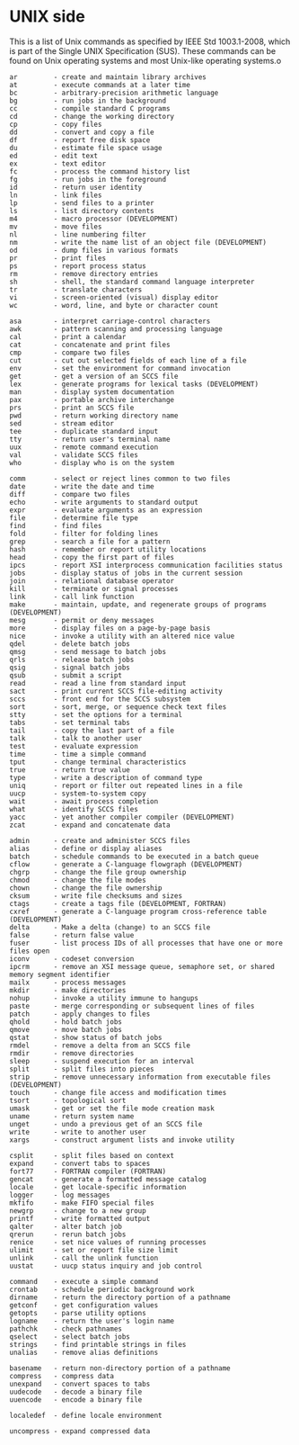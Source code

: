 <!--
File          : unix-side.md

Created       : Wed 04 Nov 2015 22:21:55
Last Modified : Wed 04 Nov 2015 23:44:49
Maintainer    : sharlatan
-->

# UNIX side #
This is a list of Unix commands as specified by IEEE Std 1003.1-2008, which is
part of the Single UNIX Specification (SUS). These commands can be found on
Unix operating systems and most Unix-like operating systems.o

    ar         - create and maintain library archives
    at         - execute commands at a later time
    bc         - arbitrary-precision arithmetic language
    bg         - run jobs in the background
    cc         - compile standard C programs
    cd         - change the working directory
    cp         - copy files
    dd         - convert and copy a file
    df         - report free disk space
    du         - estimate file space usage
    ed         - edit text
    ex         - text editor
    fc         - process the command history list
    fg         - run jobs in the foreground
    id         - return user identity
    ln         - link files
    lp         - send files to a printer
    ls         - list directory contents
    m4         - macro processor (DEVELOPMENT)
    mv         - move files
    nl         - line numbering filter
    nm         - write the name list of an object file (DEVELOPMENT)
    od         - dump files in various formats
    pr         - print files
    ps         - report process status
    rm         - remove directory entries
    sh         - shell, the standard command language interpreter
    tr         - translate characters
    vi         - screen-oriented (visual) display editor
    wc         - word, line, and byte or character count

    asa        - interpret carriage-control characters
    awk        - pattern scanning and processing language
    cal        - print a calendar
    cat        - concatenate and print files
    cmp        - compare two files
    cut        - cut out selected fields of each line of a file
    env        - set the environment for command invocation
    get        - get a version of an SCCS file
    lex        - generate programs for lexical tasks (DEVELOPMENT)
    man        - display system documentation
    pax        - portable archive interchange
    prs        - print an SCCS file
    pwd        - return working directory name
    sed        - stream editor
    tee        - duplicate standard input
    tty        - return user's terminal name
    uux        - remote command execution
    val        - validate SCCS files
    who        - display who is on the system

    comm       - select or reject lines common to two files
    date       - write the date and time
    diff       - compare two files
    echo       - write arguments to standard output
    expr       - evaluate arguments as an expression
    file       - determine file type
    find       - find files
    fold       - filter for folding lines
    grep       - search a file for a pattern
    hash       - remember or report utility locations
    head       - copy the first part of files
    ipcs       - report XSI interprocess communication facilities status
    jobs       - display status of jobs in the current session
    join       - relational database operator
    kill       - terminate or signal processes
    link       - call link function
    make       - maintain, update, and regenerate groups of programs (DEVELOPMENT)
    mesg       - permit or deny messages
    more       - display files on a page-by-page basis
    nice       - invoke a utility with an altered nice value
    qdel       - delete batch jobs
    qmsg       - send message to batch jobs
    qrls       - release batch jobs
    qsig       - signal batch jobs
    qsub       - submit a script
    read       - read a line from standard input
    sact       - print current SCCS file-editing activity
    sccs       - front end for the SCCS subsystem
    sort       - sort, merge, or sequence check text files
    stty       - set the options for a terminal
    tabs       - set terminal tabs
    tail       - copy the last part of a file
    talk       - talk to another user
    test       - evaluate expression
    time       - time a simple command
    tput       - change terminal characteristics
    true       - return true value
    type       - write a description of command type
    uniq       - report or filter out repeated lines in a file
    uucp       - system-to-system copy
    wait       - await process completion
    what       - identify SCCS files
    yacc       - yet another compiler compiler (DEVELOPMENT)
    zcat       - expand and concatenate data

    admin      - create and administer SCCS files
    alias      - define or display aliases
    batch      - schedule commands to be executed in a batch queue
    cflow      - generate a C-language flowgraph (DEVELOPMENT)
    chgrp      - change the file group ownership
    chmod      - change the file modes
    chown      - change the file ownership
    cksum      - write file checksums and sizes
    ctags      - create a tags file (DEVELOPMENT, FORTRAN)
    cxref      - generate a C-language program cross-reference table (DEVELOPMENT)
    delta      - Make a delta (change) to an SCCS file
    false      - return false value
    fuser      - list process IDs of all processes that have one or more files open
    iconv      - codeset conversion
    ipcrm      - remove an XSI message queue, semaphore set, or shared memory segment identifier
    mailx      - process messages
    mkdir      - make directories
    nohup      - invoke a utility immune to hangups
    paste      - merge corresponding or subsequent lines of files
    patch      - apply changes to files
    qhold      - hold batch jobs
    qmove      - move batch jobs
    qstat      - show status of batch jobs
    rmdel      - remove a delta from an SCCS file
    rmdir      - remove directories
    sleep      - suspend execution for an interval
    split      - split files into pieces
    strip      - remove unnecessary information from executable files (DEVELOPMENT)
    touch      - change file access and modification times
    tsort      - topological sort
    umask      - get or set the file mode creation mask
    uname      - return system name
    unget      - undo a previous get of an SCCS file
    write      - write to another user
    xargs      - construct argument lists and invoke utility

    csplit     - split files based on context
    expand     - convert tabs to spaces
    fort77     - FORTRAN compiler (FORTRAN)
    gencat     - generate a formatted message catalog
    locale     - get locale-specific information
    logger     - log messages
    mkfifo     - make FIFO special files
    newgrp     - change to a new group
    printf     - write formatted output
    qalter     - alter batch job
    qrerun     - rerun batch jobs
    renice     - set nice values of running processes
    ulimit     - set or report file size limit
    unlink     - call the unlink function
    uustat     - uucp status inquiry and job control

    command    - execute a simple command
    crontab    - schedule periodic background work
    dirname    - return the directory portion of a pathname
    getconf    - get configuration values
    getopts    - parse utility options
    logname    - return the user's login name
    pathchk    - check pathnames
    qselect    - select batch jobs
    strings    - find printable strings in files
    unalias    - remove alias definitions

    basename   - return non-directory portion of a pathname
    compress   - compress data
    unexpand   - convert spaces to tabs
    uudecode   - decode a binary file
    uuencode   - encode a binary file

    localedef  - define locale environment

    uncompress - expand compressed data
